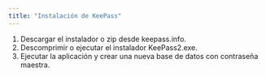 ```yaml
---
title: "Instalación de KeePass"
---
```

1. Descargar el instalador o zip desde keepass.info.
2. Descomprimir o ejecutar el instalador KeePass2.exe.
3. Ejecutar la aplicación y crear una nueva base de datos con contraseña maestra.